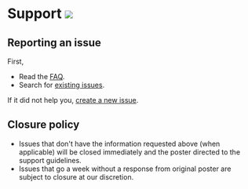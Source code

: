 # Support [![](https://isitmaintained.com/badge/resolution/portapps/slack-portable.svg)](https://isitmaintained.com/project/portapps/slack-portable)

## Reporting an issue

First,

* Read the [FAQ](http://portapps.github.io/doc/faq/).
* Search for [existing issues](https://github.com/portapps/slack-portable/issues?utf8=%E2%9C%93&q=).

If it did not help you, [create a new issue](https://github.com/portapps/slack-portable/issues).

## Closure policy

* Issues that don't have the information requested above (when applicable) will be closed immediately and the poster directed to the support guidelines.
* Issues that go a week without a response from original poster are subject to closure at our discretion.
